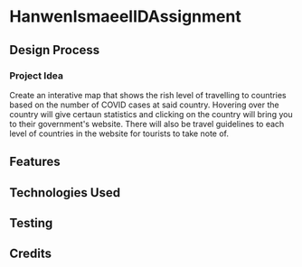 # HanwenIsmaeelIDAssignment


## Design Process
### Project Idea
Create an interative map that shows the rish level of travelling to countries based on the number of COVID cases at said country.
Hovering over the country will give certaun statistics and clicking on the country will bring you to their government's website.
There will also be travel guidelines to each level of countries in the website for tourists to take note of.

## Features

## Technologies Used

## Testing

## Credits
